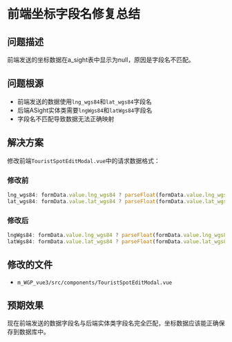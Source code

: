 # 前端坐标字段名修复总结

## 问题描述
前端发送的坐标数据在a_sight表中显示为null，原因是字段名不匹配。

## 问题根源
- 前端发送的数据使用`lng_wgs84`和`lat_wgs84`字段名
- 后端ASight实体类需要`lngWgs84`和`latWgs84`字段名
- 字段名不匹配导致数据无法正确映射

## 解决方案
修改前端`TouristSpotEditModal.vue`中的请求数据格式：

### 修改前
```javascript
lng_wgs84: formData.value.lng_wgs84 ? parseFloat(formData.value.lng_wgs84) : null,
lat_wgs84: formData.value.lat_wgs84 ? parseFloat(formData.value.lat_wgs84) : null,
```

### 修改后
```javascript
lngWgs84: formData.value.lng_wgs84 ? parseFloat(formData.value.lng_wgs84) : null,
latWgs84: formData.value.lat_wgs84 ? parseFloat(formData.value.lat_wgs84) : null,
```

## 修改的文件
- `m_WGP_vue3/src/components/TouristSpotEditModal.vue`

## 预期效果
现在前端发送的数据字段名与后端实体类字段名完全匹配，坐标数据应该能正确保存到数据库中。